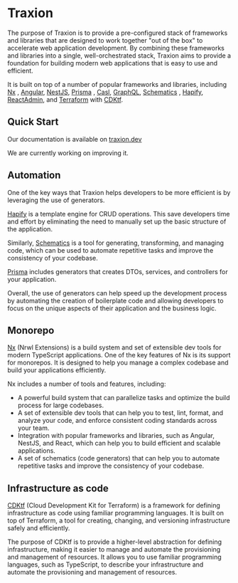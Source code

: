 # Traxion

The purpose of Traxion is to provide a pre-configured stack of frameworks and libraries that are designed to work
together "out of the box" to accelerate web application development. By combining these frameworks and libraries into a
single, well-orchestrated stack, Traxion aims to provide a foundation for building modern web applications that is easy
to use and efficient.

It is built on top of a number of popular frameworks and libraries, including [Nx](https://nx.dev/)
, [Angular](https://angular.io/), [NestJS](https://nestjs.com/), [Prisma](https://www.prisma.io/)
, [Casl](https://casl.js.org/), [GraphQL](https://graphql.org/), [Schematics](https://angular.io/guide/schematics)
, [Hapify](https://docs.hapify.io/), [ReactAdmin](https://marmelab.com/react-admin/),
and [Terraform](https://www.terraform.io/) with [CDKtf](https://developer.hashicorp.com/terraform/cdktf).

## Quick Start

Our documentation is available on [traxion.dev](https://www.traxion.dev/docs/get-started/)

We are currently working on improving it.

## Automation

One of the key ways that Traxion helps developers to be more efficient is by leveraging the use of generators.

[Hapify](https://docs.hapify.io/) is a template engine for CRUD operations. This save developers time and effort by
eliminating the need to manually set up the
basic structure of the application.

Similarly, [Schematics](https://angular.io/guide/schematics) is a tool for generating, transforming, and managing code,
which can be used to automate
repetitive tasks and improve the consistency of your codebase.

[Prisma](https://www.prisma.io/) includes generators that creates DTOs, services, and controllers for your application.

Overall, the use of generators can help speed up the development process by automating the creation of boilerplate code
and allowing developers to focus on the unique aspects of their application and the business logic.

## Monorepo

[Nx](https://nx.dev/) (Nrwl Extensions) is a build system and set of extensible dev tools for modern TypeScript
applications. One of the key features of Nx is its support for monorepos.
It is designed to help you manage a complex codebase and build your applications efficiently.

Nx includes a number of tools and features, including:

- A powerful build system that can parallelize tasks and optimize the build process for large codebases.
- A set of extensible dev tools that can help you to test, lint, format, and analyze your code, and enforce consistent
  coding standards across your team.
- Integration with popular frameworks and libraries, such as Angular, NestJS, and React, which can help you to build
  efficient and scalable applications.
- A set of schematics (code generators) that can help you to automate repetitive tasks and improve the consistency of
  your codebase.

## Infrastructure as code

[CDKtf](https://developer.hashicorp.com/terraform/cdktf) (Cloud Development Kit for Terraform) is a framework for
defining infrastructure as code using familiar
programming languages. It is built on top of Terraform, a tool for creating, changing, and versioning infrastructure
safely and efficiently.

The purpose of CDKtf is to provide a higher-level abstraction for defining infrastructure, making it easier to manage
and automate the provisioning and management of resources. It allows you to use familiar programming languages, such as
TypeScript, to describe your infrastructure and automate the provisioning and management of resources.
